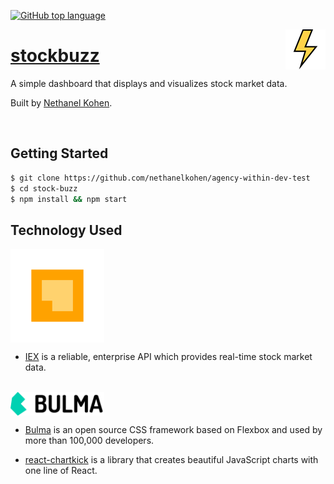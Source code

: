 [![GitHub top language](https://img.shields.io/github/languages/top/nethanelkohen/agency-within-dev-test.svg?colorB=EFDF70&style=plastic)](https://github.com/nethanelkohen/agency-within-dev-test)

<img src="src/assets/lightning.png" align="right" alt="stockbuzz Logo" overflow="hidden" />

# [stockbuzz](https://stockbuzz.herokuapp.com/)

A simple dashboard that displays and visualizes stock market data.

Built by [Nethanel Kohen](https://github.com/nethanelkohen).

<br>

## Getting Started

```bash
$ git clone https://github.com/nethanelkohen/agency-within-dev-test
$ cd stock-buzz
$ npm install && npm start
```

## Technology Used

<img src="src/assets/IEX-Logo.png" align="center" width="150" height="auto" />

* [IEX](https://iextrading.com/developer/) is a reliable, enterprise API which provides real-time stock market data.
  <br><br>

<img src="src/assets/bulma-logo.png" align="center" width="150" height="auto" />

* [Bulma](https://bulma.io/) is an open source CSS framework based on Flexbox and used by more than 100,000 developers.

- [react-chartkick](https://www.chartkick.com/react) is a library that creates beautiful JavaScript charts with one line of React.

